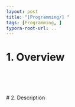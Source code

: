 ```yaml
---
layout: post
title: "[Programming/] "
tags: [Programming, ]
typora-root-url: ..
---
```


# 1. Overview

<br><br>

<br># 2. Description

<br><br>
